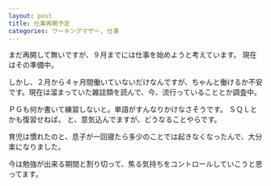 ```yaml
---
layout: post
title: 仕事再開予定
categories: ワーキングマザー, 仕事
---
```


まだ再開して無いですが、９月までには仕事を始めようと考えています。
現在はその準備中。

しかし、２月から４ヶ月間働いていないだけなんですが、ちゃんと働けるか不安です。現在は溜まっていた雑誌類を読んで、今、流行っていることとか調査中。

ＰＧも何か書いて練習しないと。単語がすんなりかけなさそうです。
ＳＱＬとかも復習せねば。
と、意気込んでますが、どうなることやらです。

育児は慣れたのと、息子が一回寝たら多少のことでは起きなくなったんで、大分楽になりました。

今は勉強が出来る期間と割り切って、焦る気持ちをコントロールしていこうと思ってます。

